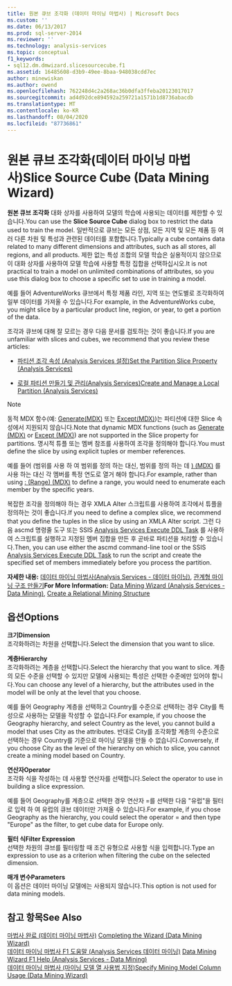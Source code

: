 ```yaml
---
title: 원본 큐브 조각화 (데이터 마이닝 마법사) | Microsoft Docs
ms.custom: ''
ms.date: 06/13/2017
ms.prod: sql-server-2014
ms.reviewer: ''
ms.technology: analysis-services
ms.topic: conceptual
f1_keywords:
- sql12.dm.dmwizard.slicesourcecube.f1
ms.assetid: 16485608-d3b9-49ee-8baa-948038cdd7ec
author: minewiskan
ms.author: owend
ms.openlocfilehash: 762248d4c2a268ac36b0dfa3ffeba20123017017
ms.sourcegitcommit: ad4d92dce894592a259721a1571b1d8736abacdb
ms.translationtype: MT
ms.contentlocale: ko-KR
ms.lasthandoff: 08/04/2020
ms.locfileid: "87736861"
---
```

# <a name="slice-source-cube-data-mining-wizard"></a><span data-ttu-id="2aed7-102">원본 큐브 조각화(데이터 마이닝 마법사)</span><span class="sxs-lookup"><span data-stu-id="2aed7-102">Slice Source Cube (Data Mining Wizard)</span></span>
  <span data-ttu-id="2aed7-103">**원본 큐브 조각화** 대화 상자를 사용하여 모델의 학습에 사용되는 데이터를 제한할 수 있습니다.</span><span class="sxs-lookup"><span data-stu-id="2aed7-103">You can use the **Slice Source Cube** dialog box to restrict the data used to train the model.</span></span> <span data-ttu-id="2aed7-104">일반적으로 큐브는 모든 상점, 모든 지역 및 모든 제품 등 여러 다른 차원 및 특성과 관련된 데이터를 포함합니다.</span><span class="sxs-lookup"><span data-stu-id="2aed7-104">Typically a cube contains data related to many different dimensions and attributes, such as all stores, all regions, and all products.</span></span> <span data-ttu-id="2aed7-105">제한 없는 특성 조합의 모델 학습은 실용적이지 않으므로 이 대화 상자를 사용하여 모델 학습에 사용할 특정 집합을 선택하십시오.</span><span class="sxs-lookup"><span data-stu-id="2aed7-105">It is not practical to train a model on unlimited combinations of attributes, so you use this dialog box to choose a specific set to use in training a model.</span></span>  
  
 <span data-ttu-id="2aed7-106">예를 들어 AdventureWorks 큐브에서 특정 제품 라인, 지역 또는 연도별로 조각화하여 일부 데이터를 가져올 수 있습니다.</span><span class="sxs-lookup"><span data-stu-id="2aed7-106">For example, in the AdventureWorks cube, you might slice by a particular product line, region, or year, to get a portion of the data.</span></span>  
  
 <span data-ttu-id="2aed7-107">조각과 큐브에 대해 잘 모르는 경우 다음 문서를 검토하는 것이 좋습니다.</span><span class="sxs-lookup"><span data-stu-id="2aed7-107">If you are unfamiliar with slices and cubes, we recommend that you review these articles:</span></span>  
  
-   [<span data-ttu-id="2aed7-108">파티션 조각 속성 &#40;Analysis Services 설정&#41;</span><span class="sxs-lookup"><span data-stu-id="2aed7-108">Set the Partition Slice Property &#40;Analysis Services&#41;</span></span>](multidimensional-models/set-the-partition-slice-property-analysis-services.md)  
  
-   [<span data-ttu-id="2aed7-109">로컬 파티션 만들기 및 관리&#40;Analysis Services&#41;</span><span class="sxs-lookup"><span data-stu-id="2aed7-109">Create and Manage a Local Partition &#40;Analysis Services&#41;</span></span>](multidimensional-models/create-and-manage-a-local-partition-analysis-services.md)  
  
> [!NOTE]  
>  <span data-ttu-id="2aed7-110">동적 MDX 함수(예: [Generate&#40;MDX&#41;](/sql/mdx/generate-mdx) 또는 [Except&#40;MDX&#41;](/sql/mdx/except-mdx-function))는 파티션에 대한 Slice 속성에서 지원되지 않습니다.</span><span class="sxs-lookup"><span data-stu-id="2aed7-110">Note that dynamic MDX functions (such as [Generate &#40;MDX&#41;](/sql/mdx/generate-mdx) or [Except &#40;MDX&#41;](/sql/mdx/except-mdx-function)) are not supported in the Slice property for partitions.</span></span> <span data-ttu-id="2aed7-111">명시적 튜플 또는 멤버 참조를 사용하여 조각을 정의해야 합니다.</span><span class="sxs-lookup"><span data-stu-id="2aed7-111">You must define the slice by using explicit tuples or member references.</span></span>  
>   
>  <span data-ttu-id="2aed7-112">예를 들어 &#40;범위를 사용 하 여 범위를 정의 하는 대신, 범위를 정의 하는 데 [&#41; &#40;MDX&#41;](/sql/mdx/range-mdx) 를 사용 하는 대신 각 멤버를 특정 연도로 열거 해야 합니다.</span><span class="sxs-lookup"><span data-stu-id="2aed7-112">For example, rather than using  [: &#40;Range&#41; &#40;MDX&#41;](/sql/mdx/range-mdx) to define a range, you would need to enumerate each member by the specific years.</span></span>  
>   
>  <span data-ttu-id="2aed7-113">복잡한 조각을 정의해야 하는 경우 XMLA Alter 스크립트를 사용하여 조각에서 튜플을 정의하는 것이 좋습니다.</span><span class="sxs-lookup"><span data-stu-id="2aed7-113">If you need to define a complex slice, we recommend that you define the tuples in the slice by using an XMLA Alter script.</span></span> <span data-ttu-id="2aed7-114">그런 다음 ascmd 명령줄 도구 또는 SSIS [Analysis Services Execute DDL Task](../integration-services/control-flow/analysis-services-execute-ddl-task.md) 를 사용하여 스크립트를 실행하고 지정된 멤버 집합을 만든 후 곧바로 파티션을 처리할 수 있습니다.</span><span class="sxs-lookup"><span data-stu-id="2aed7-114">Then, you can use either the ascmd command-line tool or the SSIS [Analysis Services Execute DDL Task](../integration-services/control-flow/analysis-services-execute-ddl-task.md) to run the script and create the specified set of members immediately before you process the partition.</span></span>  
  
 <span data-ttu-id="2aed7-115">**자세한 내용:** [데이터 마이닝 마법사&#40;Analysis Services - 데이터 마이닝&#41;](data-mining/data-mining-wizard-analysis-services-data-mining.md), [관계형 마이닝 구조 만들기](data-mining/create-a-relational-mining-structure.md)</span><span class="sxs-lookup"><span data-stu-id="2aed7-115">**For More Information:** [Data Mining Wizard &#40;Analysis Services - Data Mining&#41;](data-mining/data-mining-wizard-analysis-services-data-mining.md), [Create a Relational Mining Structure](data-mining/create-a-relational-mining-structure.md)</span></span>  
  
## <a name="options"></a><span data-ttu-id="2aed7-116">옵션</span><span class="sxs-lookup"><span data-stu-id="2aed7-116">Options</span></span>  
 <span data-ttu-id="2aed7-117">**크기**</span><span class="sxs-lookup"><span data-stu-id="2aed7-117">**Dimension**</span></span>  
 <span data-ttu-id="2aed7-118">조각화하려는 차원을 선택합니다.</span><span class="sxs-lookup"><span data-stu-id="2aed7-118">Select the dimension that you want to slice.</span></span>  
  
 <span data-ttu-id="2aed7-119">**계층**</span><span class="sxs-lookup"><span data-stu-id="2aed7-119">**Hierarchy**</span></span>  
 <span data-ttu-id="2aed7-120">조각화하려는 계층을 선택합니다.</span><span class="sxs-lookup"><span data-stu-id="2aed7-120">Select the hierarchy that you want to slice.</span></span> <span data-ttu-id="2aed7-121">계층의 모든 수준을 선택할 수 있지만 모델에 사용되는 특성은 선택한 수준에만 있어야 합니다.</span><span class="sxs-lookup"><span data-stu-id="2aed7-121">You can choose any level of a hierarchy, but the attributes used in the model will be only at the level that you choose.</span></span>  
  
 <span data-ttu-id="2aed7-122">예를 들어 Geography 계층을 선택하고 Country를 수준으로 선택하는 경우 City를 특성으로 사용하는 모델을 작성할 수 없습니다.</span><span class="sxs-lookup"><span data-stu-id="2aed7-122">For example, if you choose the Geography hierarchy, and select Country as the level, you cannot build a model that uses City as the attributes.</span></span> <span data-ttu-id="2aed7-123">반대로 City를 조각화할 계층의 수준으로 선택하는 경우 Country를 기준으로 마이닝 모델을 만들 수 없습니다.</span><span class="sxs-lookup"><span data-stu-id="2aed7-123">Conversely, if you choose City as the level of the hierarchy on which to slice, you cannot create a mining model based on Country.</span></span>  
  
 <span data-ttu-id="2aed7-124">**연산자**</span><span class="sxs-lookup"><span data-stu-id="2aed7-124">**Operator**</span></span>  
 <span data-ttu-id="2aed7-125">조각화 식을 작성하는 데 사용할 연산자를 선택합니다.</span><span class="sxs-lookup"><span data-stu-id="2aed7-125">Select the operator to use in building a slice expression.</span></span>  
  
 <span data-ttu-id="2aed7-126">예를 들어 Geography를 계층으로 선택한 경우 연산자 =를 선택한 다음 "유럽"을 필터로 입력 하 여 유럽의 큐브 데이터만 가져올 수 있습니다.</span><span class="sxs-lookup"><span data-stu-id="2aed7-126">For example, if you chose Geography as the hierarchy, you could select the operator = and then type "Europe" as the filter, to get cube data for Europe only.</span></span>  
  
 <span data-ttu-id="2aed7-127">**필터 식**</span><span class="sxs-lookup"><span data-stu-id="2aed7-127">**Filter Expression**</span></span>  
 <span data-ttu-id="2aed7-128">선택한 차원의 큐브를 필터링할 때 조건 유형으로 사용할 식을 입력합니다.</span><span class="sxs-lookup"><span data-stu-id="2aed7-128">Type an expression to use as a criterion when filtering the cube on the selected dimension.</span></span>  
  
 <span data-ttu-id="2aed7-129">**매개 변수**</span><span class="sxs-lookup"><span data-stu-id="2aed7-129">**Parameters**</span></span>  
 <span data-ttu-id="2aed7-130">이 옵션은 데이터 마이닝 모델에는 사용되지 않습니다.</span><span class="sxs-lookup"><span data-stu-id="2aed7-130">This option is not used for data mining models.</span></span>  
  
## <a name="see-also"></a><span data-ttu-id="2aed7-131">참고 항목</span><span class="sxs-lookup"><span data-stu-id="2aed7-131">See Also</span></span>  
 <span data-ttu-id="2aed7-132">[마법사 완료 &#40;데이터 마이닝 마법사&#41;](completing-the-wizard-data-mining-wizard.md) </span><span class="sxs-lookup"><span data-stu-id="2aed7-132">[Completing the Wizard &#40;Data Mining Wizard&#41;](completing-the-wizard-data-mining-wizard.md) </span></span>  
 <span data-ttu-id="2aed7-133">[데이터 마이닝 마법사 F1 도움말 &#40;Analysis Services 데이터 마이닝&#41;](data-mining-wizard-f1-help-analysis-services-data-mining.md) </span><span class="sxs-lookup"><span data-stu-id="2aed7-133">[Data Mining Wizard F1 Help &#40;Analysis Services - Data Mining&#41;](data-mining-wizard-f1-help-analysis-services-data-mining.md) </span></span>  
 [<span data-ttu-id="2aed7-134">데이터 마이닝 마법사 &#40;마이닝 모델 열 사용법 지정&#41;</span><span class="sxs-lookup"><span data-stu-id="2aed7-134">Specify Mining Model Column Usage &#40;Data Mining Wizard&#41;</span></span>](specify-mining-model-column-usage-data-mining-wizard.md)  
  
  
